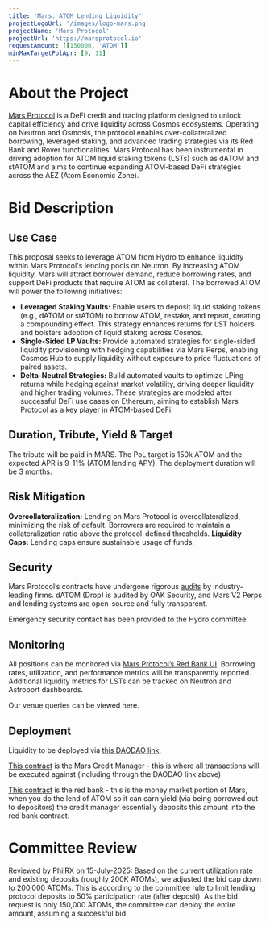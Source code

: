 ```yaml
---
title: 'Mars: ATOM Lending Liquidity'
projectLogoUrl: '/images/logo-mars.png'
projectName: 'Mars Protocol'
projectUrl: 'https://marsprotocol.io'
requestAmount: [[150000, 'ATOM']]
minMaxTargetPolApr: [9, 11]
---
```


# About the Project

[Mars Protocol](https://marsprotocol.io) is a DeFi credit and trading platform designed to unlock capital efficiency and drive liquidity across Cosmos ecosystems. Operating on Neutron and Osmosis, the protocol enables over-collateralized borrowing, leveraged staking, and advanced trading strategies via its Red Bank and Rover functionalities. Mars Protocol has been instrumental in driving adoption for ATOM liquid staking tokens (LSTs) such as dATOM and stATOM and aims to continue expanding ATOM-based DeFi strategies across the AEZ (Atom Economic Zone).

# Bid Description

## Use Case

This proposal seeks to leverage ATOM from Hydro to enhance liquidity within Mars Protocol's lending pools on Neutron. By increasing ATOM liquidity, Mars will attract borrower demand, reduce borrowing rates, and support DeFi products that require ATOM as collateral. The borrowed ATOM will power the following initiatives:

- **Leveraged Staking Vaults:** Enable users to deposit liquid staking tokens (e.g., dATOM or stATOM) to borrow ATOM, restake, and repeat, creating a compounding effect. This strategy enhances returns for LST holders and bolsters adoption of liquid staking across Cosmos.
- **Single-Sided LP Vaults:** Provide automated strategies for single-sided liquidity provisioning with hedging capabilities via Mars Perps, enabling Cosmos Hub to supply liquidity without exposure to price fluctuations of paired assets.
- **Delta-Neutral Strategies:** Build automated vaults to optimize LPing returns while hedging against market volatility, driving deeper liquidity and higher trading volumes.
  These strategies are modeled after successful DeFi use cases on Ethereum, aiming to establish Mars Protocol as a key player in ATOM-based DeFi.

## Duration, Tribute, Yield & Target

The tribute will be paid in MARS. The PoL target is 150k ATOM and the expected APR is 9-11% (ATOM lending APY). The deployment duration will be 3 months.

## Risk Mitigation

**Overcollateralization:** Lending on Mars Protocol is overcollateralized, minimizing the risk of default. Borrowers are required to maintain a collateralization ratio above the protocol-defined thresholds.
**Liquidity Caps:** Lending caps ensure sustainable usage of funds.

## Security

Mars Protocol’s contracts have undergone rigorous [audits](https://github.com/mars-protocol/mars-audits) by industry-leading firms. dATOM (Drop) is audited by OAK Security, and Mars V2 Perps and lending systems are open-source and fully transparent.

Emergency security contact has been provided to the Hydro committee.

## Monitoring

All positions can be monitored via [Mars Protocol’s Red Bank UI](https://app.marsprotocol.io/earn). Borrowing rates, utilization, and performance metrics will be transparently reported. Additional liquidity metrics for LSTs can be tracked on Neutron and Astroport dashboards.

Our venue queries can be viewed here.

## Deployment

Liquidity to be deployed via [this DAODAO link](https://app.marsprotocol.io/earn).

[This contract](https://neutron.celat.one/neutron-1/contracts/neutron1qdzn3l4kn7gsjna2tfpg3g3mwd6kunx4p50lfya59k02846xas6qslgs3r) is the Mars Credit Manager - this is where all transactions will be executed against (including through the DAODAO link above)

[This contract](https://neutron.celat.one/neutron-1/contracts/neutron1n97wnm7q6d2hrcna3rqlnyqw2we6k0l8uqvmyqq6gsml92epdu7quugyph) is the red bank - this is the money market portion of Mars, when you do the lend of ATOM so it can earn yield (via being borrowed out to depositors) the credit manager essentially deposits this amount into the red bank contract.

# Committee Review

Reviewed by PhilRX on 15-July-2025: Based on the current utilization rate and existing deposits (roughly 200K ATOMs), we adjusted the bid cap down to 200,000 ATOMs. This is according to the committee rule to limit lending protocol deposits to 50% participation rate (after deposit). As the bid request is only 150,000 ATOMs, the committee can deploy the entire amount, assuming a successful bid.
